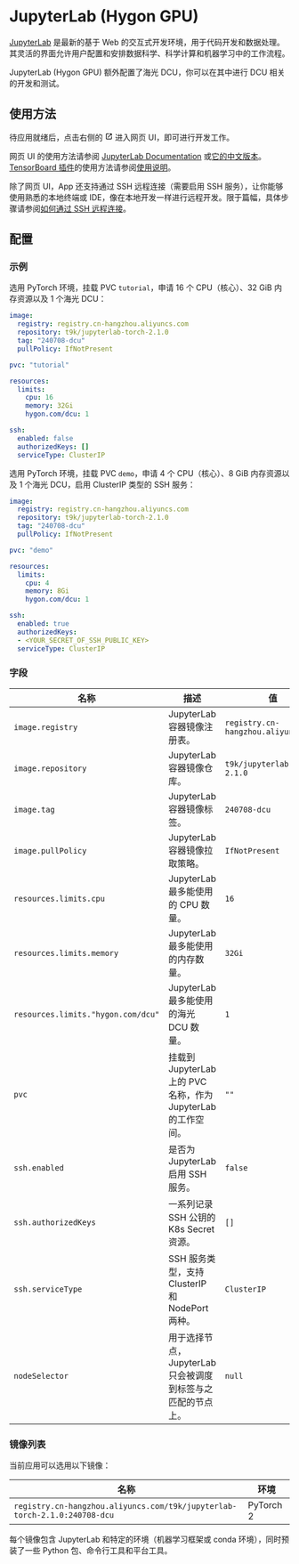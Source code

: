 # JupyterLab (Hygon GPU)

[JupyterLab](https://github.com/jupyterlab/jupyterlab) 是最新的基于 Web 的交互式开发环境，用于代码开发和数据处理。其灵活的界面允许用户配置和安排数据科学、科学计算和机器学习中的工作流程。

JupyterLab (Hygon GPU) 额外配置了海光 DCU，你可以在其中进行 DCU 相关的开发和测试。

## 使用方法

待应用就绪后，点击右侧的 <svg width="1em" height="1em" class="MuiSvgIcon-root MuiSvgIcon-colorPrimary MuiSvgIcon-fontSizeMedium css-jxtyyz" focusable="false" aria-hidden="true" viewBox="0 0 24 24" data-testid="OpenInNewIcon"><path d="M19 19H5V5h7V3H5c-1.11 0-2 .9-2 2v14c0 1.1.89 2 2 2h14c1.1 0 2-.9 2-2v-7h-2zM14 3v2h3.59l-9.83 9.83 1.41 1.41L19 6.41V10h2V3z"></path></svg> 进入网页 UI，即可进行开发工作。

网页 UI 的使用方法请参阅 [JupyterLab Documentation](https://jupyterlab.readthedocs.io/en/latest/) 或[它的中文版本](https://jupyterlab.pythonlang.cn/en/latest/)。[TensorBoard 插件](https://github.com/HFAiLab/jupyterlab_tensorboard_pro)的使用方法请参阅[使用说明](https://github.com/HFAiLab/jupyterlab_tensorboard_pro/blob/v4.x/README.zh-cn.md#%E4%BD%BF%E7%94%A8%E8%AF%B4%E6%98%8E)。

除了网页 UI，App 还支持通过 SSH 远程连接（需要启用 SSH 服务），让你能够使用熟悉的本地终端或 IDE，像在本地开发一样进行远程开发。限于篇幅，具体步骤请参阅[如何通过 SSH 远程连接](https://t9k.github.io/ucman/latest/reference/faq/faq-in-ide-usage.html#%E5%A6%82%E4%BD%95%E9%80%9A%E8%BF%87-ssh-%E8%BF%9C%E7%A8%8B%E8%BF%9E%E6%8E%A5)。

## 配置

### 示例

选用 PyTorch 环境，挂载 PVC `tutorial`，申请 16 个 CPU（核心）、32 GiB 内存资源以及 1 个海光 DCU：

```yaml
image:
  registry: registry.cn-hangzhou.aliyuncs.com
  repository: t9k/jupyterlab-torch-2.1.0
  tag: "240708-dcu"
  pullPolicy: IfNotPresent

pvc: "tutorial"

resources:
  limits:
    cpu: 16
    memory: 32Gi
    hygon.com/dcu: 1

ssh:
  enabled: false
  authorizedKeys: []
  serviceType: ClusterIP
```

选用 PyTorch 环境，挂载 PVC `demo`，申请 4 个 CPU（核心）、8 GiB 内存资源以及 1 个海光 DCU，启用 ClusterIP 类型的 SSH 服务：

```yaml
image:
  registry: registry.cn-hangzhou.aliyuncs.com
  repository: t9k/jupyterlab-torch-2.1.0
  tag: "240708-dcu"
  pullPolicy: IfNotPresent

pvc: "demo"

resources:
  limits:
    cpu: 4
    memory: 8Gi
    hygon.com/dcu: 1

ssh:
  enabled: true
  authorizedKeys:
  - <YOUR_SECRET_OF_SSH_PUBLIC_KEY>
  serviceType: ClusterIP
```

### 字段

| 名称                               | 描述                                                          | 值                                  |
| ---------------------------------- | ------------------------------------------------------------- | ----------------------------------- |
| `image.registry`                   | JupyterLab 容器镜像注册表。                                   | `registry.cn-hangzhou.aliyuncs.com` |
| `image.repository`                 | JupyterLab 容器镜像仓库。                                     | `t9k/jupyterlab-torch-2.1.0`        |
| `image.tag`                        | JupyterLab 容器镜像标签。                                     | `240708-dcu`                        |
| `image.pullPolicy`                 | JupyterLab 容器镜像拉取策略。                                 | `IfNotPresent`                      |
| `resources.limits.cpu`             | JupyterLab 最多能使用的 CPU 数量。                            | `16`                                |
| `resources.limits.memory`          | JupyterLab 最多能使用的内存数量。                             | `32Gi`                              |
| `resources.limits."hygon.com/dcu"` | JupyterLab 最多能使用的海光 DCU 数量。                        | `1`                                 |
| `pvc`                              | 挂载到 JupyterLab 上的 PVC 名称，作为 JupyterLab 的工作空间。 | `""`                                |
| `ssh.enabled`                      | 是否为 JupyterLab 启用 SSH 服务。                             | `false`                             |
| `ssh.authorizedKeys`               | 一系列记录 SSH 公钥的 K8s Secret 资源。                       | `[]`                                |
| `ssh.serviceType`                  | SSH 服务类型，支持 ClusterIP 和 NodePort 两种。               | `ClusterIP`                         |
| `nodeSelector`                     | 用于选择节点，JupyterLab 只会被调度到标签与之匹配的节点上。   | `null`                              |

### 镜像列表

当前应用可以选用以下镜像：

| 名称                                                                      | 环境      |
| ------------------------------------------------------------------------- | --------- |
| `registry.cn-hangzhou.aliyuncs.com/t9k/jupyterlab-torch-2.1.0:240708-dcu` | PyTorch 2 |

每个镜像包含 JupyterLab 和特定的环境（机器学习框架或 conda 环境），同时预装了一些 Python 包、命令行工具和平台工具。
